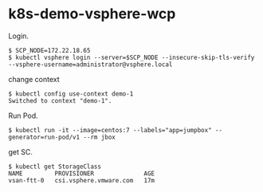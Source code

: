 # k8s-demo-vsphere-wcp

Login.

```
$ SCP_NODE=172.22.18.65
$ kubectl vsphere login --server=$SCP_NODE --insecure-skip-tls-verify --vsphere-username=administrator@vsphere.local
```

change context

```
$ kubectl config use-context demo-1
Switched to context "demo-1".
```

Run Pod.

```
$ kubectl run -it --image=centos:7 --labels="app=jumpbox" --generator=run-pod/v1 --rm jbox
```

get SC.

```
$ kubectl get StorageClass
NAME         PROVISIONER              AGE
vsan-ftt-0   csi.vsphere.vmware.com   17m
```

